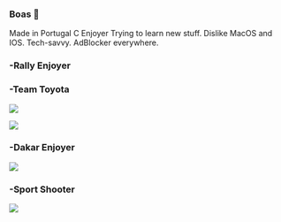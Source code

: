 ### Boas 👋

Made in Portugal
C Enjoyer
Trying to learn new stuff.
Dislike MacOS and IOS.
Tech-savvy.
AdBlocker everywhere.

### -Rally Enjoyer
### -Team Toyota


![](https://media.giphy.com/media/dBQnOB1RBK2YKSNjN2/giphy-downsized-large.gif)

![](https://media.giphy.com/media/BErydK6VVsDlVIEW1Q/giphy.gif)


### -Dakar Enjoyer


![](https://media.giphy.com/media/3o751TH8rGA8CyT1hS/giphy.gif)


### -Sport Shooter

![](https://www.clay-shooting.com/wp-content/uploads/sites/19/2011/10/crossers-pair1.gif)
